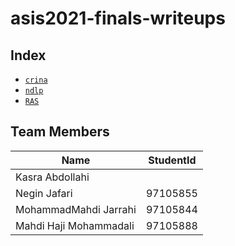# asis2021-finals-writeups

## Index

- [`crina`](crina/)
- [`ndlp`](ndlp/)
- [`RAS`](RAS/)


## Team Members

| Name                   | StudentId |
|------------------------|--------|
| Kasra Abdollahi|   |
| Negin Jafari | 97105855 |
| MohammadMahdi Jarrahi | 97105844 |
| Mahdi Haji Mohammadali | 97105888 |
